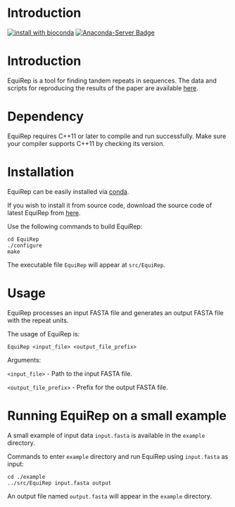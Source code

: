 # Introduction
[![install with bioconda](https://img.shields.io/badge/install%20with-bioconda-brightgreen.svg?style=flat)](http://bioconda.github.io/recipes/equirep/README.html)
[![Anaconda-Server Badge](https://anaconda.org/bioconda/equirep/badges/downloads.svg)](https://anaconda.org/bioconda/equirep)

# Introduction

EquiRep is a tool for finding tandem repeats in sequences. The data and scripts for reproducing the results of the paper are available [here](https://github.com/Shao-Group/EquiRep-test).

# Dependency

EquiRep requires C++11 or later to compile and run successfully. Make sure your compiler supports C++11 by checking its version.

# Installation

EquiRep can be easily installed via 
[conda](http://bioconda.github.io/recipes/equirep/README.html).

If you wish to install it from source code, download the source code of latest EquiRep from [here](https://github.com/Shao-Group/EquiRep/releases/download/v1.0.0/EquiRep-1.0.0.tar.gz).

Use the following commands to build EquiRep:
```
cd EquiRep
./configure
make
```
The executable file `EquiRep` will appear at `src/EquiRep`.

# Usage

EquiRep processes an input FASTA file and generates an output FASTA file with the repeat units.

The usage of EquiRep is:
```
EquiRep <input_file> <output_file_prefix>
```
Arguments:

`<input_file>` - Path to the input FASTA file.

`<output_file_prefix>` - Prefix for the output FASTA file.

# Running EquiRep on a small example

A small example of input data `input.fasta` is available in the `example` directory.

Commands to enter `example` directory and run EquiRep using `input.fasta` as input:
```
cd ./example
../src/EquiRep input.fasta output
```

An output file named `output.fasta` will appear in the `example` directory.

